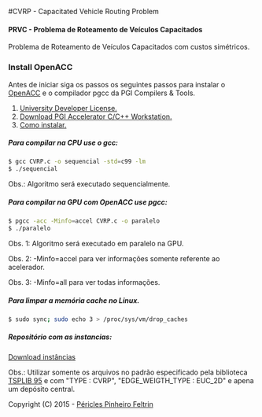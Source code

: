 #CVRP - Capacitated Vehicle Routing Problem
#### PRVC - Problema de Roteamento de Veículos Capacitados
Problema de Roteamento de Veículos Capacitados com custos simétricos. 

### Install OpenACC
Antes de iniciar siga os passos os seguintes passos para instalar o [OpenACC](http://www.openacc.org/) e o compilador pgcc da PGI Compilers & Tools.

1. [University Developer License.](http://www.nvidia.com/object/openacc-toolkit.html)
2. [Download PGI Accelerator C/C++ Workstation.](http://www.pgroup.com/)
3. [Como instalar.](https://www.pgroup.com/doc/pgiinstall.pdf)


##### Para compilar na CPU use o gcc:
```sh
$ gcc CVRP.c -o sequencial -std=c99 -lm
$ ./sequencial
```
Obs.: Algoritmo será executado sequencialmente.

##### Para compilar na GPU com OpenACC use pgcc:
```sh
$ pgcc -acc -Minfo=accel CVRP.c -o paralelo
$ ./paralelo
```
Obs. 1: Algoritmo será executado em paralelo na GPU.

Obs. 2: -Minfo=accel para ver informações somente referente ao acelerador.

Obs. 3: -Minfo=all para ver todas informações.

##### Para limpar a memória cache no Linux.
```sh
$ sudo sync; sudo echo 3 > /proc/sys/vm/drop_caches
```


##### Repositório com as instancias:
[Download instâncias](http://vrp.atd-lab.inf.puc-rio.br/index.php/en/)

Obs.: Utilizar somente os arquivos no padrão especificado pela biblioteca [TSPLIB 95](http://vrp.atd-lab.inf.puc-rio.br/attachments/article/6/TSPLIB%2095.pdf) e com "TYPE : CVRP", "EDGE_WEIGTH_TYPE : EUC_2D" e apena um depósito central.


Copyright (C) 2015 - [Péricles Pinheiro Feltrin](http://periclesfeltrin.com.br/)